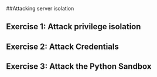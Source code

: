 ##Attacking server isolation

## Exercise 1: Attack privilege isolation

## Exercise 2: Attack Credentials



## Exercise 3: Attack the Python Sandbox